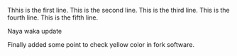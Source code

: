 Thhis is the first line.
This is the second line.
This is the third line. 
This is the fourth line.
This is the fifth line.

Naya waka update

Finally added some point to check yellow color in fork software.
